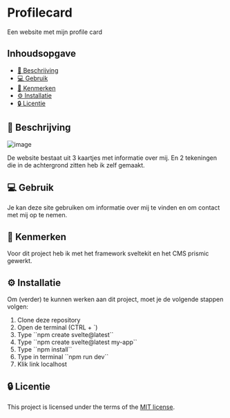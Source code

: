 # Profilecard
Een website met mijn profile card

## Inhoudsopgave

  * [📄 Beschrijving](#-beschrijving)
  * [💻 Gebruik](#-gebruik)
  * [📌 Kenmerken](#-kenmerken)
  * [⚙️ Installatie](#%EF%B8%8F-installatie)
  * [🔒 Licentie](#-licentie)

## 📄 Beschrijving

![image](https://github.com/CathelijneVisser/your-tribe-for-life-profile-card/assets/112855711/356b0908-1832-440c-af68-83ef0db37022)


De website bestaat uit 3 kaartjes met informatie over mij. En 2 tekeningen die in de achtergrond zitten heb ik zelf gemaakt.

## 💻 Gebruik

Je kan deze site gebruiken om informatie over mij te vinden en om contact met mij op te nemen.

## 📌 Kenmerken
Voor dit project heb ik met het framework sveltekit en het CMS prismic gewerkt.

## ⚙️ Installatie
Om (verder) te kunnen werken aan dit project, moet je de volgende stappen volgen:

<ol>
 <li> Clone deze repository
 <li> Open de terminal (CTRL + `)
 <li> Type ``npm create svelte@latest``
 <li> Type ``npm create svelte@latest my-app``
 <li> Type ``npm install``
 <li> Type in terminal ``npm run dev``
 <li> Klik link localhost
</ol>

## 🔒 Licentie
This project is licensed under the terms of the [MIT license](./LICENSE).
